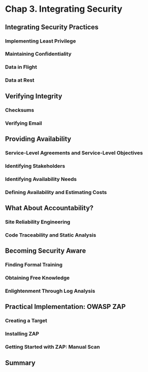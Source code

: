 # Chap 3. Integrating Security

## Integrating Security Practices

### Implementing Least Privilege

### Maintaining Confidentiality

### Data in Flight

### Data at Rest

## Verifying Integrity

### Checksums

### Verifying Email

## Providing Availability

### Service-Level Agreements and Service-Level Objectives

### Identifying Stakeholders

### Identifying Availability Needs

### Defining Availability and Estimating Costs

## What About Accountability?

### Site Reliability Engineering

### Code Traceability and Static Analysis

## Becoming Security Aware

### Finding Formal Training

### Obtaining Free Knowledge

### Enlightenment Through Log Analysis

## Practical Implementation: OWASP ZAP

### Creating a Target

### Installing ZAP

### Getting Started with ZAP: Manual Scan

## Summary
